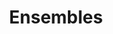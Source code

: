 ---
title: "Ensembles"

categories: ['']

tags: ['Ensembles']

arabic: ['المجاميع']

publishers: ['معجم مصطلحات التعلم الآلي والتعلم العميق وعلم البيانات']

types: "word"

slug: ""
---